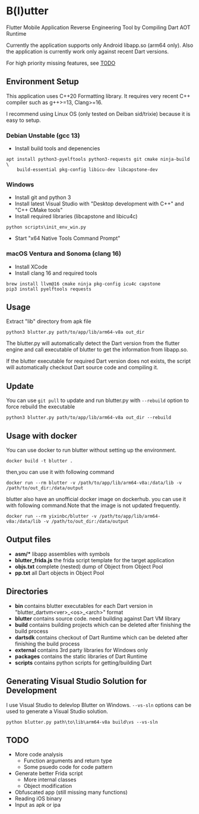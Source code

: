 # B(l)utter

Flutter Mobile Application Reverse Engineering Tool by Compiling Dart AOT Runtime

Currently the application supports only Android libapp.so (arm64 only).
Also the application is currently work only against recent Dart versions.

For high priority missing features, see [TODO](#todo)

## Environment Setup

This application uses C++20 Formatting library. It requires very recent C++ compiler such as g++>=13, Clang>=16.

I recommend using Linux OS (only tested on Deiban sid/trixie) because it is easy to setup.

### Debian Unstable (gcc 13)

- Install build tools and depenencies

```
apt install python3-pyelftools python3-requests git cmake ninja-build \
    build-essential pkg-config libicu-dev libcapstone-dev
```

### Windows

- Install git and python 3
- Install latest Visual Studio with "Desktop development with C++" and "C++ CMake tools"
- Install required libraries (libcapstone and libicu4c)

```
python scripts\init_env_win.py
```

- Start "x64 Native Tools Command Prompt"

### macOS Ventura and Sonoma (clang 16)

- Install XCode
- Install clang 16 and required tools

```
brew install llvm@16 cmake ninja pkg-config icu4c capstone
pip3 install pyelftools requests
```

## Usage

Extract "lib" directory from apk file

```
python3 blutter.py path/to/app/lib/arm64-v8a out_dir
```

The blutter.py will automatically detect the Dart version from the flutter engine and call executable of blutter to get the information from libapp.so.

If the blutter executable for required Dart version does not exists, the script will automatically checkout Dart source code and compiling it.

## Update

You can use ```git pull``` to update and run blutter.py with ```--rebuild``` option to force rebuild the executable

```
python3 blutter.py path/to/app/lib/arm64-v8a out_dir --rebuild
```

## Usage with docker

You can use docker to run blutter without setting up the environment.

```
docker build -t blutter .
```

then,you can use it with following command

```
docker run --rm blutter -v /path/to/app/lib/arm64-v8a:/data/lib -v /path/to/out_dir:/data/output
```

blutter also have an unofficial docker image on dockerhub. you can use it with following command.Note that the image is not updated frequently.

```
docker run --rm yixinbc/blutter -v /path/to/app/lib/arm64-v8a:/data/lib -v /path/to/out_dir:/data/output
```

## Output files

- **asm/\*** libapp assemblies with symbols
- **blutter_frida.js** the frida script template for the target application
- **objs.txt** complete (nested) dump of Object from Object Pool
- **pp.txt** all Dart objects in Object Pool

## Directories

- **bin** contains blutter executables for each Dart version in "blutter_dartvm\<ver\>\_\<os\>\_\<arch\>" format
- **blutter** contains source code. need building against Dart VM library
- **build** contains building projects which can be deleted after finishing the build process
- **dartsdk** contains checkout of Dart Runtime which can be deleted after finishing the build process
- **external** contains 3rd party libraries for Windows only
- **packages** contains the static libraries of Dart Runtime
- **scripts** contains python scripts for getting/building Dart

## Generating Visual Studio Solution for Development

I use Visual Studio to delevlop Blutter on Windows. ```--vs-sln``` options can be used to generate a Visual Studio solution.

```
python blutter.py path\to\lib\arm64-v8a build\vs --vs-sln
```

## TODO

- More code analysis
  - Function arguments and return type
  - Some psuedo code for code pattern
- Generate better Frida script
  - More internal classes
  - Object modification
- Obfuscated app (still missing many functions)
- Reading iOS binary
- Input as apk or ipa
